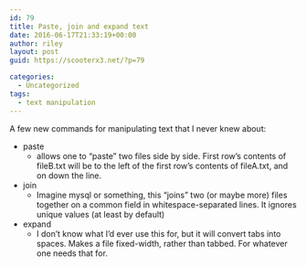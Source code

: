 ```yaml
---
id: 79
title: Paste, join and expand text
date: 2016-06-17T21:33:19+00:00
author: riley
layout: post
guid: https://scooterx3.net/?p=79

categories:
  - Uncategorized
tags:
  - text manipulation
---
```

A few new commands for manipulating text that I never knew about:

  * paste 
      * allows one to &#8220;paste&#8221; two files side by side. First row&#8217;s contents of fileB.txt will be to the left of the first row&#8217;s contents of fileA.txt, and on down the line.
  * join 
      * Imagine mysql or something, this &#8220;joins&#8221; two (or maybe more) files together on a common field in whitespace-separated lines. It ignores unique values (at least by default)
  * expand 
      * I don&#8217;t know what I&#8217;d ever use this for, but it will convert tabs into spaces. Makes a file fixed-width, rather than tabbed. For whatever one needs that for.

&nbsp;